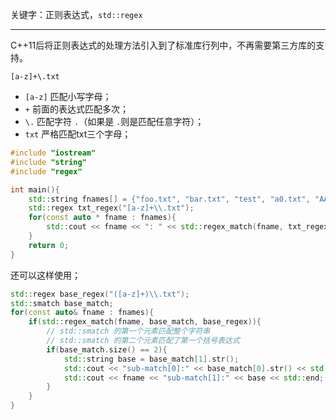 
关键字：正则表达式，`std::regex`

---

C++11后将正则表达式的处理方法引入到了标准库行列中，不再需要第三方库的支持。

`[a-z]+\.txt`
* `[a-z]` 匹配小写字母；
* `+` 前面的表达式匹配多次；
* `\.` 匹配字符 `.`（如果是 `.`则是匹配任意字符）；
* `txt` 严格匹配txt三个字母；

```cpp
#include "iostream"
#include "string"
#include "regex"

int main(){
	std::string fnames[] = {"foo.txt", "bar.txt", "test", "a0.txt", "AAA.txt"};
	std::regex txt_regex("[a-z]+\\.txt");
	for(const auto * fname : fnames){
		std::cout << fname << ": " << std::regex_match(fname, txt_regex) << std::endl;
	}
	return 0;
}
```

还可以这样使用；
```cpp
std::regex base_regex("([a-z]+)\\.txt");
std::smatch base_match;
for(const auto& fname : fnames){
	if(std::regex_match(fname, base_match, base_regex)){
		// std::smatch 的第一个元素匹配整个字符串
		// std::smatch 的第二个元素匹配了第一个括号表达式
		if(base_match.size() == 2){
			std::string base = base_match[1].str();
			std::cout << "sub-match[0]:" << base_match[0].str() << std::endl;
			std::cout << fname << "sub-match[1]:" << base << std::end;
		}
	}
}
```